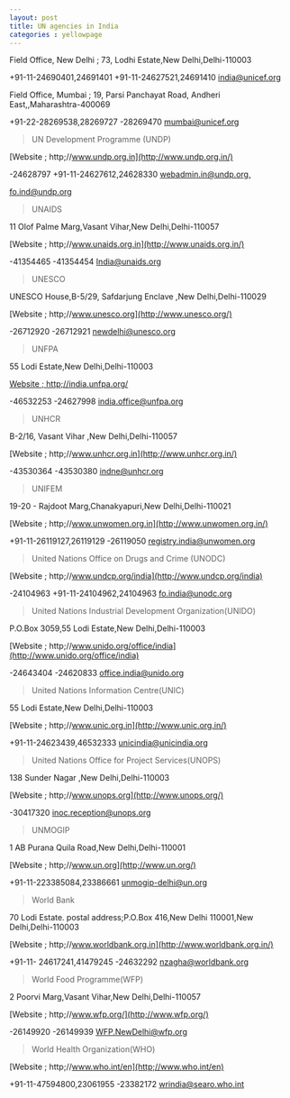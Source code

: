 ```yaml
---
layout: post
title: UN agencies in India
categories : yellowpage
---
```




 Field Office, New Delhi ; 73, Lodhi Estate,New Delhi,Delhi-110003

 +91-11-24690401,24691401 +91-11-24627521,24691410 [india@unicef.org](mailto;india@unicef.org)
 


 Field Office, Mumbai ; 19, Parsi Panchayat Road, Andheri
  East,,Maharashtra-400069

 +91-22-28269538,28269727 -28269470 [mumbai@unicef.org](mailto;mumbai@unicef.org)

> UN Development Programme (UNDP)

 [Website ; http;//www.undp.org.in](http;//www.undp.org.in/)

 -24628797 +91-11-24627612,24628330 [webadmin.in@undp.org,](mailto;webadmin.in@undp.org)

 [fo.ind@undp.org](https;//www.sarkaritel.com/embassy/fo.ind@undp.org)

 > UNAIDS

 11 Olof Palme Marg,Vasant Vihar,New Delhi,Delhi-110057

 [Website ; http;//www.unaids.org.in](http;//www.unaids.org.in/)

 -41354465 -41354454 [India@unaids.org](mailto;India@unaids.org)

 
 
 > UNESCO

 UNESCO House,B-5/29, Safdarjung Enclave ,New Delhi,Delhi-110029

 [Website
  ; http;//www.unesco.org](http;//www.unesco.org/)

 -26712920 -26712921 [newdelhi@unesco.org](mailto;newdelhi@unesco.org)

 > UNFPA 

 55
  Lodi Estate,New Delhi,Delhi-110003

 [Website ; http;//india.unfpa.org/](http;//india.unfpa.org/)

 -46532253 -24627998 [india.office@unfpa.org](mailto;india.office@unfpa.org)

 > UNHCR

 B-2/16,
  Vasant Vihar ,New Delhi,Delhi-110057

 [Website ; http;//www.unhcr.org.in](http;//www.unhcr.org.in/)

 -43530364 -43530380 [indne@unhcr.org](mailto;indne@unhcr.org)

 > UNIFEM

 19-20 - Rajdoot Marg,Chanakyapuri,New Delhi,Delhi-110021

 [Website ; http;//www.unwomen.org.in](http;//www.unwomen.org.in/)

 +91-11-26119127,26119129 -26119050 [registry.india@unwomen.org](mailto;registry.india@unwomen.org)

 > United Nations Office on Drugs and Crime (UNODC)

 [Website ; http;//www.undcp.org/india](http;//www.undcp.org/india)

 -24104963 +91-11-24104962,24104963 [fo.india@unodc.org](mailto;fo.india@unodc.org)

 > United Nations Industrial Development Organization(UNIDO)

 P.O.Box 3059,55 Lodi Estate,New Delhi,Delhi-110003

 [Website ; http;//www.unido.org/office/india](http;//www.unido.org/office/india)

 -24643404 -24620833 [office.india@unido.org](mailto;office.india@unido.org)

 > United Nations Information Centre(UNIC)

 55
  Lodi Estate,New Delhi,Delhi-110003

 [Website ; http;//www.unic.org.in](http;//www.unic.org.in/)

 +91-11-24623439,46532333 [unicindia@unicindia.org](mailto;unicindia@unicindia.org)

 > United Nations Office for Project
  Services(UNOPS) 

 138
  Sunder Nagar ,New Delhi,Delhi-110003

 [Website
  ; http;//www.unops.org](http;//www.unops.org/)

 -30417320 [inoc.reception@unops.org](mailto;inoc.reception@unops.org)

 > UNMOGIP

 1 AB Purana Quila Road,New Delhi,Delhi-110001

 [Website
  ; http;//www.un.org](http;//www.un.org/)

 +91-11-223385084,23386661 [unmogip-delhi@un.org](mailto;unmogip-delhi@un.org)

 > World Bank

 70 Lodi Estate. postal address;P.O.Box 416,New Delhi 110001,New
  Delhi,Delhi-110003

 [Website ; http;//www.worldbank.org.in](http;//www.worldbank.org.in/)

 +91-11- 24617241,41479245 -24632292 [nzagha@worldbank.org](mailto;nzagha@worldbank.org)

 > World Food Programme(WFP)

 2 Poorvi Marg,Vasant Vihar,New Delhi,Delhi-110057

 [Website
  ; http;//www.wfp.org/](http;//www.wfp.org/)

 -26149920 -26149939 [WFP.NewDelhi@wfp.org](mailto;WFP.NewDelhi@wfp.org)

 > World Health Organization(WHO)

 [Website
  ; http;//www.who.int/en](http;//www.who.int/en)

 +91-11-47594800,23061955 -23382172 [wrindia@searo.who.int](mailto;%20wrindia@searo.who.int)